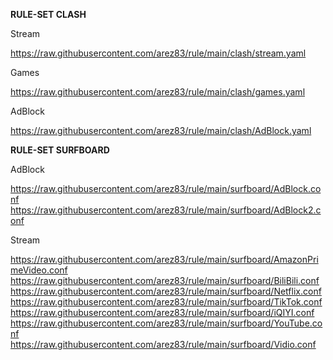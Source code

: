 **RULE-SET CLASH**

Stream

https://raw.githubusercontent.com/arez83/rule/main/clash/stream.yaml

Games

https://raw.githubusercontent.com/arez83/rule/main/clash/games.yaml

AdBlock

https://raw.githubusercontent.com/arez83/rule/main/clash/AdBlock.yaml


**RULE-SET SURFBOARD**

AdBlock

https://raw.githubusercontent.com/arez83/rule/main/surfboard/AdBlock.conf
https://raw.githubusercontent.com/arez83/rule/main/surfboard/AdBlock2.conf

Stream

https://raw.githubusercontent.com/arez83/rule/main/surfboard/AmazonPrimeVideo.conf
https://raw.githubusercontent.com/arez83/rule/main/surfboard/BiliBili.conf
https://raw.githubusercontent.com/arez83/rule/main/surfboard/Netflix.conf
https://raw.githubusercontent.com/arez83/rule/main/surfboard/TikTok.conf
https://raw.githubusercontent.com/arez83/rule/main/surfboard/iQIYI.conf
https://raw.githubusercontent.com/arez83/rule/main/surfboard/YouTube.conf
https://raw.githubusercontent.com/arez83/rule/main/surfboard/Vidio.conf
